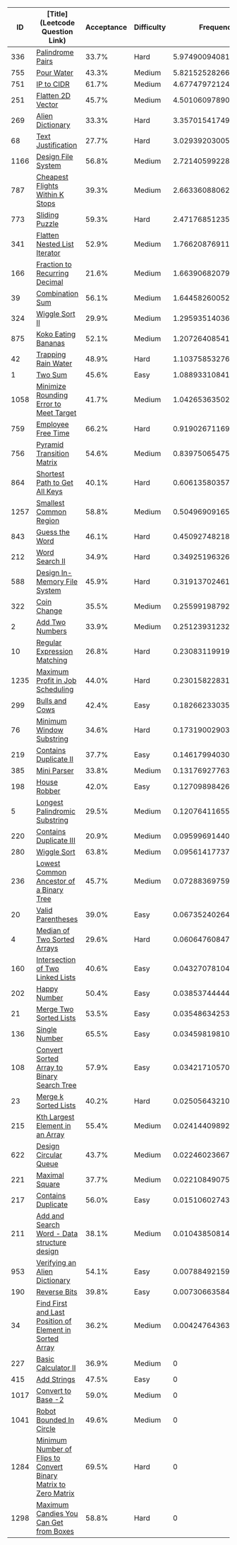 |ID|[Title](Leetcode Question Link)|Acceptance|Difficulty|Frequency|
|----|-----|----|---|---|
|336|[Palindrome Pairs]( https://leetcode.com/problems/palindrome-pairs)|33.7%|Hard|5.9749009408191585|
|755|[Pour Water]( https://leetcode.com/problems/pour-water)|43.3%|Medium|5.821525282662105|
|751|[IP to CIDR]( https://leetcode.com/problems/ip-to-cidr)|61.7%|Medium|4.677479721248074|
|251|[Flatten 2D Vector]( https://leetcode.com/problems/flatten-2d-vector)|45.7%|Medium|4.501060978905473|
|269|[Alien Dictionary]( https://leetcode.com/problems/alien-dictionary)|33.3%|Hard|3.3570154174914424|
|68|[Text Justification]( https://leetcode.com/problems/text-justification)|27.7%|Hard|3.0293920300570387|
|1166|[Design File System]( https://leetcode.com/problems/design-file-system)|56.8%|Medium|2.7214059922837657|
|787|[Cheapest Flights Within K Stops]( https://leetcode.com/problems/cheapest-flights-within-k-stops)|39.3%|Medium|2.66336088062552|
|773|[Sliding Puzzle]( https://leetcode.com/problems/sliding-puzzle)|59.3%|Hard|2.4717685123505686|
|341|[Flatten Nested List Iterator]( https://leetcode.com/problems/flatten-nested-list-iterator)|52.9%|Medium|1.766208769110585|
|166|[Fraction to Recurring Decimal]( https://leetcode.com/problems/fraction-to-recurring-decimal)|21.6%|Medium|1.6639068207955374|
|39|[Combination Sum]( https://leetcode.com/problems/combination-sum)|56.1%|Medium|1.6445826005250566|
|324|[Wiggle Sort II]( https://leetcode.com/problems/wiggle-sort-ii)|29.9%|Medium|1.2959351403605768|
|875|[Koko Eating Bananas]( https://leetcode.com/problems/koko-eating-bananas)|52.1%|Medium|1.2072640854100087|
|42|[Trapping Rain Water]( https://leetcode.com/problems/trapping-rain-water)|48.9%|Hard|1.1037585327659545|
|1|[Two Sum]( https://leetcode.com/problems/two-sum)|45.6%|Easy|1.0889331084185998|
|1058|[Minimize Rounding Error to Meet Target]( https://leetcode.com/problems/minimize-rounding-error-to-meet-target)|41.7%|Medium|1.042653635020065|
|759|[Employee Free Time]( https://leetcode.com/problems/employee-free-time)|66.2%|Hard|0.9190267116930299|
|756|[Pyramid Transition Matrix]( https://leetcode.com/problems/pyramid-transition-matrix)|54.6%|Medium|0.8397506547518208|
|864|[Shortest Path to Get All Keys]( https://leetcode.com/problems/shortest-path-to-get-all-keys)|40.1%|Hard|0.6061358035703156|
|1257|[Smallest Common Region]( https://leetcode.com/problems/smallest-common-region)|58.8%|Medium|0.5049690916532777|
|843|[Guess the Word]( https://leetcode.com/problems/guess-the-word)|46.1%|Hard|0.45092748218492174|
|212|[Word Search II]( https://leetcode.com/problems/word-search-ii)|34.9%|Hard|0.3492519632676119|
|588|[Design In-Memory File System]( https://leetcode.com/problems/design-in-memory-file-system)|45.9%|Hard|0.31913702461966714|
|322|[Coin Change]( https://leetcode.com/problems/coin-change)|35.5%|Medium|0.2559919879212256|
|2|[Add Two Numbers]( https://leetcode.com/problems/add-two-numbers)|33.9%|Medium|0.2512393123206071|
|10|[Regular Expression Matching]( https://leetcode.com/problems/regular-expression-matching)|26.8%|Hard|0.23083119919105394|
|1235|[Maximum Profit in Job Scheduling]( https://leetcode.com/problems/maximum-profit-in-job-scheduling)|44.0%|Hard|0.23015822831359434|
|299|[Bulls and Cows]( https://leetcode.com/problems/bulls-and-cows)|42.4%|Easy|0.1826623303532244|
|76|[Minimum Window Substring]( https://leetcode.com/problems/minimum-window-substring)|34.6%|Hard|0.1731900290370625|
|219|[Contains Duplicate II]( https://leetcode.com/problems/contains-duplicate-ii)|37.7%|Easy|0.14617994030648507|
|385|[Mini Parser]( https://leetcode.com/problems/mini-parser)|33.8%|Medium|0.13176927763112334|
|198|[House Robber]( https://leetcode.com/problems/house-robber)|42.0%|Easy|0.12709898426651453|
|5|[Longest Palindromic Substring]( https://leetcode.com/problems/longest-palindromic-substring)|29.5%|Medium|0.12076411655886263|
|220|[Contains Duplicate III]( https://leetcode.com/problems/contains-duplicate-iii)|20.9%|Medium|0.09599691440839975|
|280|[Wiggle Sort]( https://leetcode.com/problems/wiggle-sort)|63.8%|Medium|0.09561417737468547|
|236|[Lowest Common Ancestor of a Binary Tree]( https://leetcode.com/problems/lowest-common-ancestor-of-a-binary-tree)|45.7%|Medium|0.07288369759447264|
|20|[Valid Parentheses]( https://leetcode.com/problems/valid-parentheses)|39.0%|Easy|0.06735240264428982|
|4|[Median of Two Sorted Arrays]( https://leetcode.com/problems/median-of-two-sorted-arrays)|29.6%|Hard|0.0606476084726819|
|160|[Intersection of Two Linked Lists]( https://leetcode.com/problems/intersection-of-two-linked-lists)|40.6%|Easy|0.043270781043381126|
|202|[Happy Number]( https://leetcode.com/problems/happy-number)|50.4%|Easy|0.03853744444187023|
|21|[Merge Two Sorted Lists]( https://leetcode.com/problems/merge-two-sorted-lists)|53.5%|Easy|0.03548634253021285|
|136|[Single Number]( https://leetcode.com/problems/single-number)|65.5%|Easy|0.03459819810553353|
|108|[Convert Sorted Array to Binary Search Tree]( https://leetcode.com/problems/convert-sorted-array-to-binary-search-tree)|57.9%|Easy|0.03421710570764629|
|23|[Merge k Sorted Lists]( https://leetcode.com/problems/merge-k-sorted-lists)|40.2%|Hard|0.0250564321052577|
|215|[Kth Largest Element in an Array]( https://leetcode.com/problems/kth-largest-element-in-an-array)|55.4%|Medium|0.02414409892936099|
|622|[Design Circular Queue]( https://leetcode.com/problems/design-circular-queue)|43.7%|Medium|0.02246023667974994|
|221|[Maximal Square]( https://leetcode.com/problems/maximal-square)|37.7%|Medium|0.022108490754203434|
|217|[Contains Duplicate]( https://leetcode.com/problems/contains-duplicate)|56.0%|Easy|0.015106027431013205|
|211|[Add and Search Word - Data structure design]( https://leetcode.com/problems/add-and-search-word-data-structure-design)|38.1%|Medium|0.010438508143923443|
|953|[Verifying an Alien Dictionary]( https://leetcode.com/problems/verifying-an-alien-dictionary)|54.1%|Easy|0.007884921592696038|
|190|[Reverse Bits]( https://leetcode.com/problems/reverse-bits)|39.8%|Easy|0.007306635849167308|
|34|[Find First and Last Position of Element in Sorted Array]( https://leetcode.com/problems/find-first-and-last-position-of-element-in-sorted-array)|36.2%|Medium|0.004247643638268045|
|227|[Basic Calculator II]( https://leetcode.com/problems/basic-calculator-ii)|36.9%|Medium|0|
|415|[Add Strings]( https://leetcode.com/problems/add-strings)|47.5%|Easy|0|
|1017|[Convert to Base -2]( https://leetcode.com/problems/convert-to-base-2)|59.0%|Medium|0|
|1041|[Robot Bounded In Circle]( https://leetcode.com/problems/robot-bounded-in-circle)|49.6%|Medium|0|
|1284|[Minimum Number of Flips to Convert Binary Matrix to Zero Matrix]( https://leetcode.com/problems/minimum-number-of-flips-to-convert-binary-matrix-to-zero-matrix)|69.5%|Hard|0|
|1298|[Maximum Candies You Can Get from Boxes]( https://leetcode.com/problems/maximum-candies-you-can-get-from-boxes)|58.8%|Hard|0|
